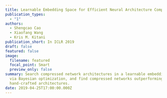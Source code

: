 ```yaml
---
title: Learnable Embedding Space for Efficient Neural Architecture Compression
publication_types:
  - "1"
authors:
  - Shengcao Cao
  - Xiaofang Wang
  - Kris M. Kitani
publication_short: In ICLR 2019
draft: false
featured: false
image:
  filename: featured
  focal_point: Smart
  preview_only: false
summary: Search compressed network architectures in a learnable embedding space
  via Bayesian optimization, and find compressed networks outperforming
  hand-crafted architectures.
date: 2019-04-25T17:00:00.000Z
---
```

